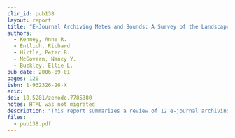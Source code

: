 ```yaml
---
clir_id: pub138
layout: report
title: "E-Journal Archiving Metes and Bounds: A Survey of the Landscape"
authors: 
  - Kenney, Anne R. 
  - Entlich, Richard 
  - Hirtle, Peter B. 
  - McGovern, Nancy Y.
  - Buckley, Ellie L.
pub_date: 2006-09-01
pages: 120
isbn: 1-932326-26-X
eric:
doi: 10.5281/zenodo.7785380
notes: HTML was not migrated
description: "This report summarizes a review of 12 e-journal archiving programs from the perspective of concerns expressed by directors of academic libraries in North America. It uses a methodology comparable to the art of surveying land by “metes and bounds” in the era before precise measures and calibrated instruments were available. It argues that current license arrangements are inadequate to protect a library’s long-term interest in electronic journals, that individual libraries cannot address the preservation needs of e-journals on their own, that much scholarly e-literature is not covered by archiving arrangements, and that while e-journal archiving programs are becoming available, no comprehensive solution has emerged and large parts of e-literature go unprotected."
files:
  - pub138.pdf
---
```

